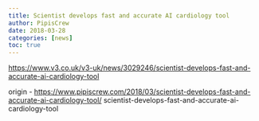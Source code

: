 ```yaml
---
title: Scientist develops fast and accurate AI cardiology tool
author: PipisCrew
date: 2018-03-28
categories: [news]
toc: true
---
```


https://www.v3.co.uk/v3-uk/news/3029246/scientist-develops-fast-and-accurate-ai-cardiology-tool

origin - https://www.pipiscrew.com/2018/03/scientist-develops-fast-and-accurate-ai-cardiology-tool/ scientist-develops-fast-and-accurate-ai-cardiology-tool